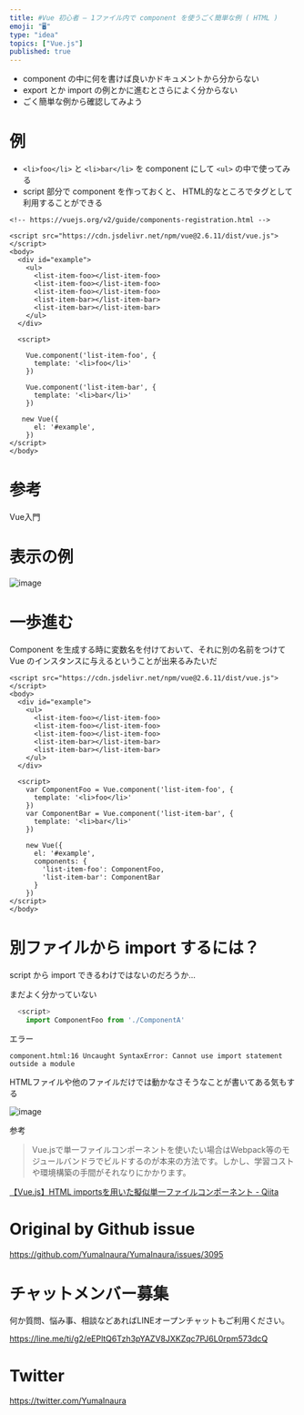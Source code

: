 ```yaml
---
title: #Vue 初心者 – 1ファイル内で component を使うごく簡単な例 ( HTML )
emoji: "🖥"
type: "idea"
topics: ["Vue.js"]
published: true
---
```


- component の中に何を書けば良いかドキュメントから分からない
- export とか import の例とかに進むとさらによく分からない
- ごく簡単な例から確認してみよう

# 例

- `<li>foo</li>` と `<li>bar</li>` を component にして `<ul>` の中で使ってみる 
- script 部分で component を作っておくと、 HTML的なところでタグとして利用することができる

```vue
<!-- https://vuejs.org/v2/guide/components-registration.html -->

<script src="https://cdn.jsdelivr.net/npm/vue@2.6.11/dist/vue.js"></script>
<body>
  <div id="example">
    <ul>
      <list-item-foo></list-item-foo>
      <list-item-foo></list-item-foo>
      <list-item-foo></list-item-foo>
      <list-item-bar></list-item-bar>
      <list-item-bar></list-item-bar>
    </ul>
  </div>

  <script>

    Vue.component('list-item-foo', {
      template: '<li>foo</li>'
    })

    Vue.component('list-item-bar', {
      template: '<li>bar</li>'
    })

   new Vue({
      el: '#example',
    })
</script>
</body>
```

# 参考

Vue入門


# 表示の例

![image](https://user-images.githubusercontent.com/13635059/80562939-48058b00-8a24-11ea-88e1-acd394911c76.png)

# 一歩進む

Component を生成する時に変数名を付けておいて、それに別の名前をつけて Vue のインスタンスに与えるということが出来るみたいだ

```vue
<script src="https://cdn.jsdelivr.net/npm/vue@2.6.11/dist/vue.js"></script>
<body>
  <div id="example">
    <ul>
      <list-item-foo></list-item-foo>
      <list-item-foo></list-item-foo>
      <list-item-foo></list-item-foo>
      <list-item-bar></list-item-bar>
      <list-item-bar></list-item-bar>
    </ul>
  </div>

  <script>
    var ComponentFoo = Vue.component('list-item-foo', {
      template: '<li>foo</li>'
    })
    var ComponentBar = Vue.component('list-item-bar', {
      template: '<li>bar</li>'
    })

    new Vue({
      el: '#example',
      components: {
        'list-item-foo': ComponentFoo,
        'list-item-bar': ComponentBar
      }
    })
</script>
</body>
```

# 別ファイルから import するには？

script から import できるわけではないのだろうか...

まだよく分かっていない

```js
  <script>
    import ComponentFoo from './ComponentA'
```

エラー

```
component.html:16 Uncaught SyntaxError: Cannot use import statement outside a module
```

HTMLファイルや他のファイルだけでは動かなさそうなことが書いてある気もする

![image](https://user-images.githubusercontent.com/13635059/80563565-52288900-8a26-11ea-801d-1bd803d4fa93.png)

参考

>Vue.jsで単一ファイルコンポーネントを使いたい場合はWebpack等のモジュールバンドラでビルドするのが本来の方法です。しかし、学習コストや環境構築の手間がそれなりにかかります。

[【Vue.js】HTML importsを用いた擬似単一ファイルコンポーネント - Qiita](https://qiita.com/Kunikata/items/c4d2cafcddef608dde4f)

# Original by Github issue

https://github.com/YumaInaura/YumaInaura/issues/3095











<!-- Update From Qiita API -->

# チャットメンバー募集


何か質問、悩み事、相談などあればLINEオープンチャットもご利用ください。

https://line.me/ti/g2/eEPltQ6Tzh3pYAZV8JXKZqc7PJ6L0rpm573dcQ





# Twitter


https://twitter.com/YumaInaura


<!-- Update From Qiita API -->


